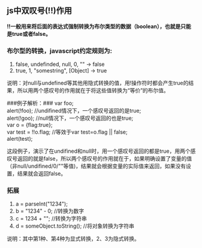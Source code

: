 ## js中双叹号(!!)作用

**!!一般用来将后面的表达式强制转换为布尔类型的数据（boolean），也就是只能是true或者false。**

### 布尔型的转换，javascript约定规则为:  ###
1. false, undefinded, null, 0, "" -> false
2. true, 1, "somestring", [Object] -> true

说明：对null与undefined等其他用隐式转换的值，用!操作符时都会产生true的结果，所以用两个感叹号的作用就在于将这些值转换为“等价”的布尔值。

###例子解析：###
    var foo;  
    alert(!foo);  //undifined情况下，一个感叹号返回的是true;  
    alert(!goo);  //null情况下，一个感叹号返回的也是true;  
    var o = {flag:true};  
    var test = !!o.flag;  //等效于var test=o.flag || false;  
    alert(test);

这段例子，演示了在undifined和null时，用一个感叹号返回的都是true，用两个感叹号返回的就是false，所以两个感叹号的作用就在于，如果明确设置了变量的值（非null/undifined/0/""等值)，结果就会根据变量的实际值来返回，如果没有设置，结果就会返回false。

### 拓展 ###
1. a = parseInt("1234");
2. b = "1234" - 0;  //转换为数字
3. c = 1234 + "";  //转换为字符串
4. d = someObject.toString();  //将对象转换为字符串

说明：其中第1种、第4种为显式转换，2、3为隐式转换。